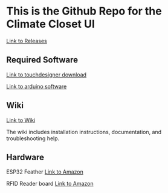 # This is the Github Repo for the Climate Closet UI

[Link to Releases](https://github.com/LogShmitty/ClimateCloset_UI/releases)

## Required Software

[Link to touchdesigner download](https://derivative.ca/download)


[Link to arduino software](https://www.arduino.cc/en/software)

## Wiki

[Link to Wiki](https://logshmitty.notion.site/Climate-Closet-App-UI-Wiki-180784d5ca604330bfaf5a20f826989f?pvs=4)

The wiki includes installation instructions, documentation, and troubleshooting help.

## Hardware

ESP32 Feather [Link to Amazon](https://www.amazon.com/ESP-WROOM-32-Development-Microcontroller-Integrated-Compatible/dp/B08D5ZD528/ref=sr_1_2_sspa?crid=2OM5FOH5W5PYA&dib=eyJ2IjoiMSJ9.qMJJKscaTbDZH8KOrPXaSvhChC9FreTKNehZqUTv9kZtb7ZjCgxed8Xd-RItKB_O6OiNRR76FnaJO34oDINoJl02LPB4dZ321lBnqQzfEj1MwlY-qahgQ5Kp1BOJeGt_jBTbM4L8AhCIUSy79f2yYmFmijZjq6RUSv6F6ObmgeHi5W6sfqHVUVyClLW-mJbHzWGr9WLUqASQeKiz0GZ3lu6QgrpU3bPKq-TToVC82HI.v4sNDUHGvdTQrM1YXpIQODRAm9_HTJAqo6xyDqLn1PU&dib_tag=se&keywords=esp32&qid=1714592408&sprefix=esp32%2Caps%2C233&sr=8-2-spons&sp_csd=d2lkZ2V0TmFtZT1zcF9hdGY&th=1)

RFID Reader board [Link to Amazon](https://www.amazon.com/Diitao-5pcs-RFID-Kit-Raspberry/dp/B09P5WJWLN/ref=sr_1_2?crid=3RJCWT9G9SSJK&dib=eyJ2IjoiMSJ9.MI4H94ThqObr9fc8c4FtIA9ts_oWEvoYlMf3fjoqLPkb1CGw-9AJ1-oBiMyGhkK6xXKKFqJuoJR6JnhjYnTI30v4QjgQdR0g5VSHO6BlJAM8e49CY4tp-fv0tCaVK_n2qEhmvxzAQulpzesiGdaRpEKWS24F_uw0hqWvzqk_2Aa9Poas8t6OQIeOAisFoTfoy6HoC8sJ388Yo_rint_NogtVxlk1dLzZFECRu5hkC5c.FLlodfkiKcXl511Hwua3qJXaA2C3KgnBVwB2-WUtC8A&dib_tag=se&keywords=esp32+rfid+reader&qid=1714592599&sprefix=esp32+rfid+reader%2Caps%2C141&sr=8-2)

